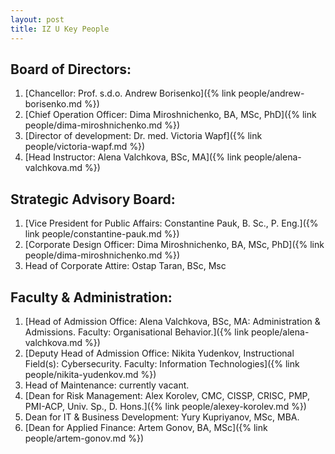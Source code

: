 ```yaml
---
layout: post
title: IZ U Key People
---
```


## Board of Directors:
1. [Chancellor: Prof. s.d.o. Andrew Borisenko]({% link people/andrew-borisenko.md %})
2. [Chief Operation Officer: Dima Miroshnichenko, BA, MSc, PhD]({% link people/dima-miroshnichenko.md %})
3. [Director of development: Dr. med. Victoria Wapf]({% link people/victoria-wapf.md %})
4. [Head Instructor: Alena Valchkova, BSc, MA]({% link people/alena-valchkova.md %})

## Strategic Advisory Board:
1. [Vice President for Public Affairs: Constantine Pauk, B. Sc., P. Eng.]({% link people/constantine-pauk.md %})
2. [Corporate Design Officer: Dima Miroshnichenko, BA, MSc, PhD]({% link people/dima-miroshnichenko.md %})
3. Неаd of Corporate Attire: Ostap Taran, BSc, Msc

## Faculty & Administration:
1. [Head of Admission Office: Alena Valchkova, BSc, MA: Administration & Admissions. Faculty: Organisational Behavior.]({% link people/alena-valchkova.md %})
2. [Deputy Head of Admission Office: Nikita Yudenkov, Instructional Field(s): Cybersecurity. Faculty: Information Technologies]({% link people/nikita-yudenkov.md %})
3. Head of Maintenance: currently vacant.
4. [Dean for Risk Management: Alex Korolev, CMC, CISSP, CRISC, PMP, PMI-ACP, Univ. Sp., D. Hons.]({% link people/alexey-korolev.md %})
5. Dean for IT & Business Development: Yury Kupriyanov, MSc, MBA.
6. [Dean for Applied Finance: Аrtem Gonov, BA, MSc]({% link people/artem-gonov.md %})
